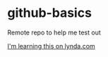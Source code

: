 # github-basics
Remote repo to help me test out

[I'm learning this on lynda.com](http://www.lynda.com)
